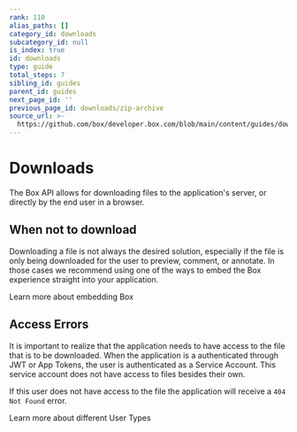```yaml
---
rank: 110
alias_paths: []
category_id: downloads
subcategory_id: null
is_index: true
id: downloads
type: guide
total_steps: 7
sibling_id: guides
parent_id: guides
next_page_id: ''
previous_page_id: downloads/zip-archive
source_url: >-
  https://github.com/box/developer.box.com/blob/main/content/guides/downloads/index.md
---
```

# Downloads

The Box API allows for downloading files to the application's server, or directly
by the end user in a browser.

## When not to download

Downloading a file is not always the desired solution, especially if the file is
only being downloaded for the user to preview, comment, or annotate. In those
cases we recommend using one of the ways to embed the Box experience straight
into your application.

<CTA to="g://embed/">

Learn more about embedding Box

</CTA>

## Access Errors

It is important to realize that the application needs to have access to the
file that is to be downloaded. When the application is a authenticated through
JWT or App Tokens, the user is authenticated as a Service Account. This service
account does not have access to files besides their own.

If this user does not have access to the file the application will receive a
`404 Not Found` error.

<CTA to="g://getting-started/user-types">

Learn more about different User Types

</CTA>